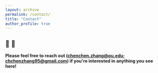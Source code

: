 ```yaml
---
layout: archive
permalink: /contact/
title: "Contact"
author_profile: true
---
```


## 🌟 🌟

**Please feel free to reach out (chenchen.zhang@ou.edu; chchenzhang95@gmail.com) if you're interested in anything you see here!**

